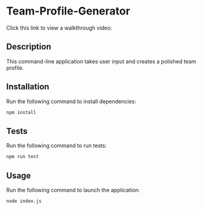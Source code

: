 # Team-Profile-Generator

Click this link to view a walkthrough video:


## Description
  
This command-line application takes user input and creates a polished team profile.

## Installation

Run the following command to install dependencies:
```md
npm install 
```

## Tests

Run the following command to run tests:
```md
npm run test
```
## Usage

Run the following command to launch the application:
```md
node index.js
```

